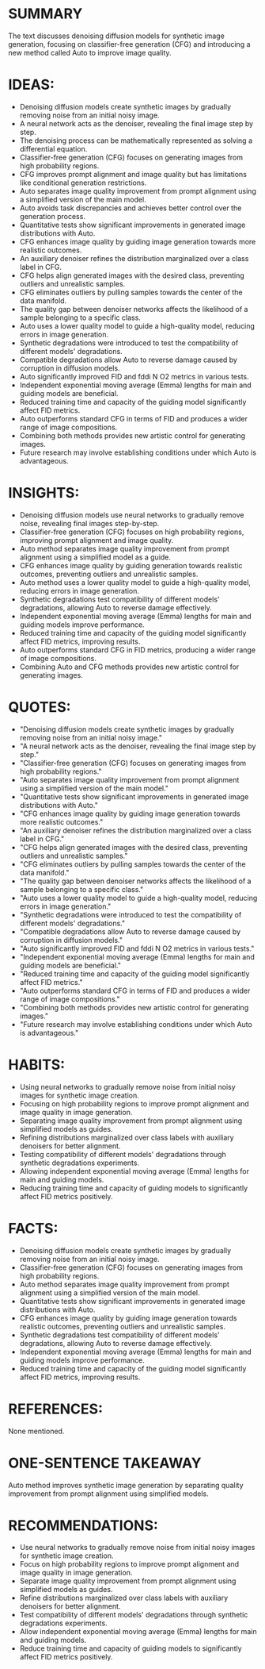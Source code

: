 # SUMMARY
The text discusses denoising diffusion models for synthetic image generation, focusing on classifier-free generation (CFG) and introducing a new method called Auto to improve image quality.

# IDEAS:
- Denoising diffusion models create synthetic images by gradually removing noise from an initial noisy image.
- A neural network acts as the denoiser, revealing the final image step by step.
- The denoising process can be mathematically represented as solving a differential equation.
- Classifier-free generation (CFG) focuses on generating images from high probability regions.
- CFG improves prompt alignment and image quality but has limitations like conditional generation restrictions.
- Auto separates image quality improvement from prompt alignment using a simplified version of the main model.
- Auto avoids task discrepancies and achieves better control over the generation process.
- Quantitative tests show significant improvements in generated image distributions with Auto.
- CFG enhances image quality by guiding image generation towards more realistic outcomes.
- An auxiliary denoiser refines the distribution marginalized over a class label in CFG.
- CFG helps align generated images with the desired class, preventing outliers and unrealistic samples.
- CFG eliminates outliers by pulling samples towards the center of the data manifold.
- The quality gap between denoiser networks affects the likelihood of a sample belonging to a specific class.
- Auto uses a lower quality model to guide a high-quality model, reducing errors in image generation.
- Synthetic degradations were introduced to test the compatibility of different models' degradations.
- Compatible degradations allow Auto to reverse damage caused by corruption in diffusion models.
- Auto significantly improved FID and fddi N O2 metrics in various tests.
- Independent exponential moving average (Emma) lengths for main and guiding models are beneficial.
- Reduced training time and capacity of the guiding model significantly affect FID metrics.
- Auto outperforms standard CFG in terms of FID and produces a wider range of image compositions.
- Combining both methods provides new artistic control for generating images.
- Future research may involve establishing conditions under which Auto is advantageous.

# INSIGHTS:
- Denoising diffusion models use neural networks to gradually remove noise, revealing final images step-by-step.
- Classifier-free generation (CFG) focuses on high probability regions, improving prompt alignment and image quality.
- Auto method separates image quality improvement from prompt alignment using a simplified model as a guide.
- CFG enhances image quality by guiding generation towards realistic outcomes, preventing outliers and unrealistic samples.
- Auto method uses a lower quality model to guide a high-quality model, reducing errors in image generation.
- Synthetic degradations test compatibility of different models' degradations, allowing Auto to reverse damage effectively.
- Independent exponential moving average (Emma) lengths for main and guiding models improve performance.
- Reduced training time and capacity of the guiding model significantly affect FID metrics, improving results.
- Auto outperforms standard CFG in FID metrics, producing a wider range of image compositions.
- Combining Auto and CFG methods provides new artistic control for generating images.

# QUOTES:
- "Denoising diffusion models create synthetic images by gradually removing noise from an initial noisy image."
- "A neural network acts as the denoiser, revealing the final image step by step."
- "Classifier-free generation (CFG) focuses on generating images from high probability regions."
- "Auto separates image quality improvement from prompt alignment using a simplified version of the main model."
- "Quantitative tests show significant improvements in generated image distributions with Auto."
- "CFG enhances image quality by guiding image generation towards more realistic outcomes."
- "An auxiliary denoiser refines the distribution marginalized over a class label in CFG."
- "CFG helps align generated images with the desired class, preventing outliers and unrealistic samples."
- "CFG eliminates outliers by pulling samples towards the center of the data manifold."
- "The quality gap between denoiser networks affects the likelihood of a sample belonging to a specific class."
- "Auto uses a lower quality model to guide a high-quality model, reducing errors in image generation."
- "Synthetic degradations were introduced to test the compatibility of different models' degradations."
- "Compatible degradations allow Auto to reverse damage caused by corruption in diffusion models."
- "Auto significantly improved FID and fddi N O2 metrics in various tests."
- "Independent exponential moving average (Emma) lengths for main and guiding models are beneficial."
- "Reduced training time and capacity of the guiding model significantly affect FID metrics."
- "Auto outperforms standard CFG in terms of FID and produces a wider range of image compositions."
- "Combining both methods provides new artistic control for generating images."
- "Future research may involve establishing conditions under which Auto is advantageous."

# HABITS:
- Using neural networks to gradually remove noise from initial noisy images for synthetic image creation.
- Focusing on high probability regions to improve prompt alignment and image quality in image generation.
- Separating image quality improvement from prompt alignment using simplified models as guides.
- Refining distributions marginalized over class labels with auxiliary denoisers for better alignment.
- Testing compatibility of different models' degradations through synthetic degradations experiments.
- Allowing independent exponential moving average (Emma) lengths for main and guiding models.
- Reducing training time and capacity of guiding models to significantly affect FID metrics positively.

# FACTS:
- Denoising diffusion models create synthetic images by gradually removing noise from an initial noisy image.
- Classifier-free generation (CFG) focuses on generating images from high probability regions.
- Auto method separates image quality improvement from prompt alignment using a simplified version of the main model.
- Quantitative tests show significant improvements in generated image distributions with Auto.
- CFG enhances image quality by guiding image generation towards realistic outcomes, preventing outliers and unrealistic samples.
- Synthetic degradations test compatibility of different models' degradations, allowing Auto to reverse damage effectively.
- Independent exponential moving average (Emma) lengths for main and guiding models improve performance.
- Reduced training time and capacity of the guiding model significantly affect FID metrics, improving results.

# REFERENCES:
None mentioned.

# ONE-SENTENCE TAKEAWAY
Auto method improves synthetic image generation by separating quality improvement from prompt alignment using simplified models.

# RECOMMENDATIONS:
- Use neural networks to gradually remove noise from initial noisy images for synthetic image creation.
- Focus on high probability regions to improve prompt alignment and image quality in image generation.
- Separate image quality improvement from prompt alignment using simplified models as guides.
- Refine distributions marginalized over class labels with auxiliary denoisers for better alignment.
- Test compatibility of different models' degradations through synthetic degradations experiments.
- Allow independent exponential moving average (Emma) lengths for main and guiding models.
- Reduce training time and capacity of guiding models to significantly affect FID metrics positively.